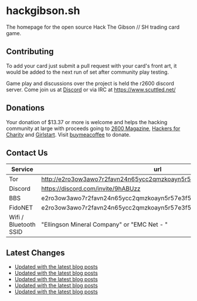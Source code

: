 # hackgibson.sh
The homepage for the open source Hack The Gibson // SH trading card game.


## Contributing

To add your card just submit a pull request with your card's front art, it would be added to the next run of set after community play testing.

Game play and discussions over the project is held the r2600 discord server. Come join us at [Discord](https://discord.com/invite/9hABUzz) or via IRC at https://www.scuttled.net/


## Donations

Your donation of $13.37 or more is welcome and helps the hacking community at large with proceeds going to [2600 Magazine](https://2600.com/), [Hackers for Charity](https://hackersforcharity.org) and [Girlstart](https://girlstart.org).  Visit [buymeacoffee](https://www.buymeacoffee.com/hackgibson.sh) to donate.


## Contact Us

Service | url
-|-
Tor | http://e2ro3ow3awo7r2favn24n65ycc2qmzkoayn5r57e3f56nvjwdcgg32ad.onion
Discord | https://discord.com/invite/9hABUzz
BBS | e2ro3ow3awo7r2favn24n65ycc2qmzkoayn5r57e3f56nvjwdcgg32ad.onion:23
FidoNET | e2ro3ow3awo7r2favn24n65ycc2qmzkoayn5r57e3f56nvjwdcgg32ad.onion:24554
Wifi / Bluetooth SSID | "Ellingson Mineral Company" or "EMC Net - <fidonet address>"

## Latest Changes
<!-- BLOG-POST-LIST:START -->
- [Updated with the latest blog posts](https://github.com/DFW2600/hackgibson.sh/commit/0a7bf5f32cc98c4f0109d39b1ee5d876533018a1)
- [Updated with the latest blog posts](https://github.com/DFW2600/hackgibson.sh/commit/ea154a8b48b2e242b96d06584b7bbc9ac9a7e089)
- [Updated with the latest blog posts](https://github.com/DFW2600/hackgibson.sh/commit/518e507b480bb1d42a559cd76011c27924989855)
- [Updated with the latest blog posts](https://github.com/DFW2600/hackgibson.sh/commit/cbfad5979d97452a9ce59e52f2211c6b88b2cac3)
- [Updated with the latest blog posts](https://github.com/DFW2600/hackgibson.sh/commit/8bf9389fd989718f50c948e3cf2ae4cb7194344d)
<!-- BLOG-POST-LIST:END -->
